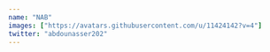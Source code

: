 ```yaml
---
name: "NAB"
images: ["https://avatars.githubusercontent.com/u/11424142?v=4"]
twitter: "abdounasser202"
---
```

